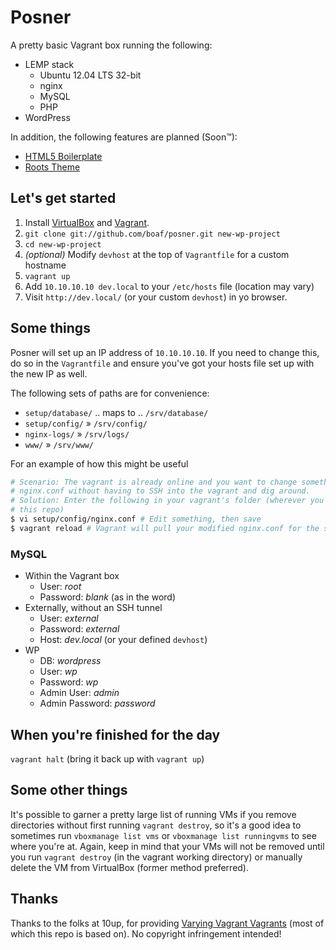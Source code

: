 # Posner

A pretty basic Vagrant box running the following:

* LEMP stack
    * Ubuntu 12.04 LTS 32-bit
    * nginx
    * MySQL
    * PHP
* WordPress

In addition, the following features are planned (Soon&trade;):
* [HTML5 Boilerplate](http://html5boilerplate.com/)
* [Roots Theme](http://rootstheme.com)

## Let's get started

1. Install [VirtualBox](https://www.virtualbox.org/wiki/Downloads) and
    [Vagrant](http://downloads.vagrantup.com/).
2. `git clone git://github.com/boaf/posner.git new-wp-project`
3. `cd new-wp-project`
4. _(optional)_ Modify `devhost` at the top of `Vagrantfile` for a custom hostname
5. `vagrant up`
6. Add `10.10.10.10 dev.local` to your `/etc/hosts` file (location may vary)
7. Visit `http://dev.local/` (or your custom `devhost`) in yo browser.

## Some things

Posner will set up an IP address of `10.10.10.10`. If you need to change this,
do so in the `Vagrantfile` and ensure you've got your hosts file set up with the
new IP as well.

The following sets of paths are for convenience:
* `setup/database/` .. maps to .. `/srv/database/`
* `setup/config/` » `/srv/config/`
* `nginx-logs/` » `/srv/logs/`
* `www/` » `/srv/www/`

For an example of how this might be useful

```bash
# Scenario: The vagrant is already online and you want to change something in
# nginx.conf without having to SSH into the vagrant and dig around.
# Solution: Enter the following in your vagrant's folder (wherever you cloned
# this repo)
$ vi setup/config/nginx.conf # Edit something, then save
$ vagrant reload # Vagrant will pull your modified nginx.conf for the server
```

### MySQL
* Within the Vagrant box
    * User: *root*
    * Password: *blank* (as in the word)
* Externally, without an SSH tunnel
    * User: *external*
    * Password: *external*
    * Host: *dev.local* (or your defined `devhost`)
* WP
    * DB: *wordpress*
    * User: *wp*
    * Password: *wp*
    * Admin User: *admin*
    * Admin Password: *password*

## When you're finished for the day

`vagrant halt` (bring it back up with `vagrant up`)

## Some other things

It's possible to garner a pretty large list of running VMs if you remove
directories without first running `vagrant destroy`, so it's a good idea to
sometimes run `vboxmanage list vms` or `vboxmanage list runningvms` to see where
you're at. Again, keep in mind that your VMs will not be removed until you run
`vagrant destroy` (in the vagrant working directory) or manually delete the VM
from VirtualBox (former method preferred).

## Thanks

Thanks to the folks at 10up, for providing
[Varying Vagrant Vagrants](https://github.com/10up/varying-vagrant-vagrants)
(most of which this repo is based on). No copyright infringement intended!
